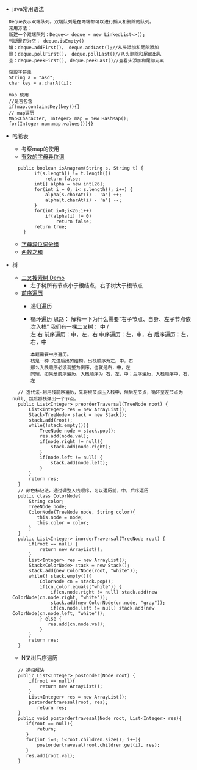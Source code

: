 - java常用语法
```
  Deque表示双端队列。双端队列是在两端都可以进行插入和删除的队列。
  常用方法：
  新建一个双端队列：Deque<> deque = new LinkedList<>();
  判断是否为空： deque.isEmpty()
  增：deque.addFirst()， deque.addLast();//从头添加和尾部添加
  删：deque.pollFirst()， deque.pollLast()//从头删除和尾部出队
  查：deque.peekFirst(), deque.peekLast()//查看头添加和尾部元素
```

```
  获取字符串
  String a = "asd";
  char key = a.charAt(i);

  map 使用
  //是否包含
  if(map.containsKey(key)){}
  // map遍历
  Map<Character, Integer> map = new HashMap();
  for(Integer num:map.values()){}
```

- 哈希表
    - 考察map的使用 
    - [有效的字母异位词](https://leetcode-cn.com/problems/valid-anagram/)
    ``` 
      public boolean isAnagram(String s, String t) {
            if(s.length() != t.length())
                return false;
            int[] alpha = new int[26];
            for(int i = 0; i< s.length(); i++) {
                alpha[s.charAt(i) - 'a'] ++;
                alpha[t.charAt(i) - 'a'] --;
            }
            for(int i=0;i<26;i++)
                if(alpha[i] != 0)
                    return false;
            return true;
        }
    ```  
    - [字母异位词分组](https://leetcode-cn.com/problems/group-anagrams/)  
    - [两数之和](https://leetcode-cn.com/problems/two-sum/)
      
 - 树
    - [二叉搜索树 Demo](https://visualgo.net/zh/bst)
       - 左子树所有节点小于根结点，右子树大于根节点
    - [前序遍历](https://leetcode-cn.com/problems/binary-tree-preorder-traversal/)
       - 递归遍历 
       - 循环遍历
         思路：
             解释一下为什么需要“右子节点、自身、左子节点依次入栈”
             我们有一棵二叉树：
                            中
                           /  \
                          左   右
             前序遍历：中，左，右
             中序遍历：左，中，右
             后序遍历：左，右，中
             
             本题需要中序遍历。
             栈是一种 先进后出的结构，出栈顺序为左，中，右
             那么入栈顺序必须调整为倒序，也就是右，中，左
             同理，如果是前序遍历，入栈顺序为 右，左，中；后序遍历，入栈顺序中，右，左
   ``` 
     // 迭代法-利用栈前序遍历，先将根节点压入栈中，然后左节点，循环至左节点为null, 然后将栈弹出一个节点。
     public List<Integer> preorderTraversal(TreeNode root) {
         List<Integer> res = new ArrayList();
         Stack<TreeNode> stack = new Stack();
         stack.add(root);
         while(!stack.empty()){
             TreeNode node = stack.pop();
             res.add(node.val);
             if(node.right != null){
                 stack.add(node.right);
             }
             if(node.left != null) {
                 stack.add(node.left);
             }
         }    
         return res; 
     }
     // 颜色标记法，通过调整入栈顺序，可以遍历前，中，后序遍历
     public class ColorNode{
         String color;
         TreeNode node;
         ColorNode(TreeNode node, String color){
            this.node = node;
            this.color = color;
         }
     }
     public List<Integer> inorderTraversal(TreeNode root) {
         if(root == null) {
             return new ArrayList();
         }
         List<Integer> res = new ArrayList();
         Stack<ColorNode> stack = new Stack();
         stack.add(new ColorNode(root, "white"));  
         while(! stack.empty()){
             ColorNode cn = stack.pop();
             if(cn.color.equals("white")) {
                 if(cn.node.right != null) stack.add(new ColorNode(cn.node.right, "white"));
                 stack.add(new ColorNode(cn.node, "gray"));
                 if(cn.node.left != null) stack.add(new ColorNode(cn.node.left, "white"));
             } else {
                res.add(cn.node.val);
             }
         }
         return res; 
     }
   ``` 

   - N叉树后序遍历
   ``` 
     // 递归解法
     public List<Integer> postorder(Node root) {
         if(root == null){
             return new ArrayList();
         }
         List<Integer> res = new ArrayList();
         postordertravesal(root, res);
            return res;
     }
     public void postordertravesal(Node root, List<Integer> res){
        if(root == null){
            return;
        }
        for(int i=0; i<root.children.size(); i++){
            postordertravesal(root.children.get(i), res);
        }
        res.add(root.val);
     }
   ```     
